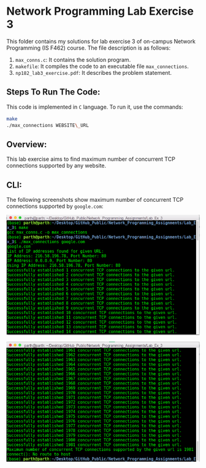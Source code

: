 # Network Programming Lab Exercise 3

This folder contains my solutions for lab exercise 3 of on-campus Network Programming (IS F462) course. The file description is as follows:

1. `max_conns.c`: It contains the solution program. 
2. `makefile`: It compiles the code to an executable file `max_connections`.
3. `np182_lab3_exercise.pdf`: It describes the problem statement.

## Steps To Run The Code:
This code is implemented in `C` language. To run it, use the commands:
```sh
make
./max_connections WEBSITE\_URL
``` 

## Overview:
This lab exercise aims to find maximum number of concurrent TCP connections supported by any website.

## CLI:
The following screenshots show maximum number of concurrent TCP connections supported by `google.com`:

![Max connections for google.com](./imgs/cli1.png)

![Max connections for google.com](./imgs/cli2.png)

